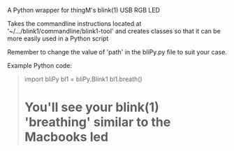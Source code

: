 A Python wrapper for thingM's blink(1) USB RGB LED

Takes the commandline instructions located at '~/.../blink1/commandline/blink1-tool' and creates classes so that it can be more easily used in a Python script

Remember to change the value of 'path' in the bliPy.py file to suit your case.

Example Python code:
> import bliPy
> bl1 = bliPy.Blink1
> bl1.breath()
> # You'll see your blink(1) 'breathing' similar to the Macbooks led

